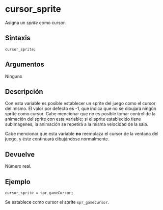 # cursor_sprite

Asigna un _sprite_ como cursor.

## Sintaxis

  
```gml  
cursor_sprite;  
```  

## Argumentos

Ninguno

## Descripción

Con esta variable es posible establecer un sprite del juego como el cursor del mismo. El valor por defecto es -1, que indica que no se dibujará ningún sprite como cursor. Cabe mencionar que no es posible tomar control de la animación del sprite con esta variable; si el sprite establecido tiene subimágenes, la animación se repetirá a la misma velocidad de la sala.  
  
Cabe mencionar que esta variable **no** reemplaza el cursor de la ventana del juego, y éste continuará dibujándose normalmente.

## Devuelve

Número real.

## Ejemplo

  
```gml  
cursor_sprite = spr_gameCursor;  
```  
Se establece como cursor el sprite `spr_gameCursor`.